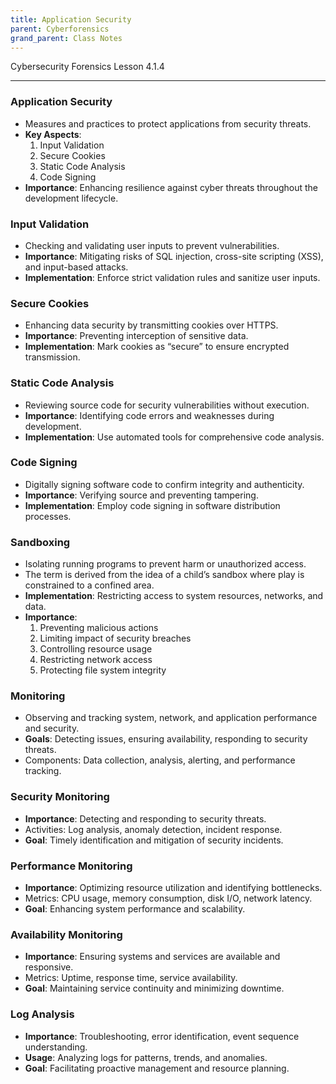 ```yaml
---
title: Application Security
parent: Cyberforensics
grand_parent: Class Notes
---
```

Cybersecurity Forensics Lesson 4.1.4
___
### Application Security
- Measures and practices to protect applications from security threats.
- **Key Aspects**:  
	1. Input Validation  
	2. Secure Cookies  
	3. Static Code Analysis  
	4. Code Signing
- **Importance**: Enhancing resilience against cyber threats throughout the development lifecycle.

### Input Validation
- Checking and validating user inputs to prevent vulnerabilities.
- **Importance**: Mitigating risks of SQL injection, cross-site scripting (XSS), and input-based attacks.
- **Implementation**: Enforce strict validation rules and sanitize user inputs.

### Secure Cookies
- Enhancing data security by transmitting cookies over HTTPS.
- **Importance**: Preventing interception of sensitive data.
- **Implementation**: Mark cookies as “secure” to ensure encrypted transmission.

### Static Code Analysis
- Reviewing source code for security vulnerabilities without execution.
- **Importance**: Identifying code errors and weaknesses during development.
- **Implementation**: Use automated tools for comprehensive code analysis.

### Code Signing
- Digitally signing software code to confirm integrity and authenticity.
- **Importance**: Verifying source and preventing tampering.
- **Implementation**: Employ code signing in software distribution processes.

### Sandboxing
- Isolating running programs to prevent harm or unauthorized access.
- The term is derived from the idea of a child’s sandbox where play is constrained to a confined area.
- **Implementation**: Restricting access to system resources, networks, and data.
- **Importance**:  
	1. Preventing malicious actions  
	2. Limiting impact of security breaches  
	3. Controlling resource usage  
	4. Restricting network access  
	5. Protecting file system integrity

### Monitoring
- Observing and tracking system, network, and application performance and security.
- **Goals**: Detecting issues, ensuring availability, responding to security threats.
- Components: Data collection, analysis, alerting, and performance tracking.

### Security Monitoring
- **Importance**: Detecting and responding to security threats.
- Activities: Log analysis, anomaly detection, incident response.
- **Goal**: Timely identification and mitigation of security incidents.

### Performance Monitoring
- **Importance**: Optimizing resource utilization and identifying bottlenecks.
- Metrics: CPU usage, memory consumption, disk I/O, network latency.
- **Goal**: Enhancing system performance and scalability.

### Availability Monitoring
- **Importance**: Ensuring systems and services are available and responsive.
- Metrics: Uptime, response time, service availability.
- **Goal**: Maintaining service continuity and minimizing downtime.

### Log Analysis
- **Importance**: Troubleshooting, error identification, event sequence understanding.
- **Usage**: Analyzing logs for patterns, trends, and anomalies.
- **Goal**: Facilitating proactive management and resource planning.